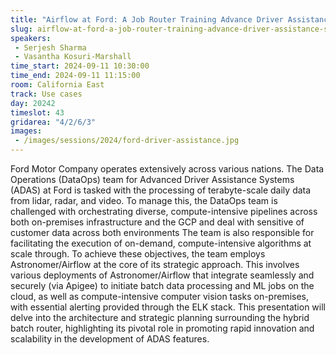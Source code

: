 ```yaml
---
title: "Airflow at Ford: A Job Router Training Advance Driver Assistance Systems"
slug: airflow-at-ford-a-job-router-training-advance-driver-assistance-systems
speakers:
 - Serjesh Sharma
 - Vasantha Kosuri-Marshall
time_start: 2024-09-11 10:30:00
time_end: 2024-09-11 11:15:00
room: California East
track: Use cases
day: 20242
timeslot: 43
gridarea: "4/2/6/3"
images: 
 - /images/sessions/2024/ford-driver-assistance.jpg
---
```


Ford Motor Company operates extensively across various nations. The Data Operations (DataOps) team for Advanced Driver Assistance Systems (ADAS) at Ford is tasked with the processing of terabyte-scale daily data from lidar, radar, and video. To manage this, the DataOps team is challenged with orchestrating diverse, compute-intensive pipelines across both on-premises infrastructure and the GCP and deal with sensitive of customer data across both environments The team is also responsible for facilitating the execution of on-demand, compute-intensive algorithms at scale through. To achieve these objectives, the team employs Astronomer/Airflow at the core of its strategic approach. This involves various deployments of Astronomer/Airflow that integrate seamlessly and securely (via Apigee) to initiate batch data processing and ML jobs on the cloud, as well as compute-intensive computer vision tasks on-premises, with essential alerting provided through the ELK stack. This presentation will delve into the architecture and strategic planning surrounding the hybrid batch router, highlighting its pivotal role in promoting rapid innovation and scalability in the development of ADAS features.